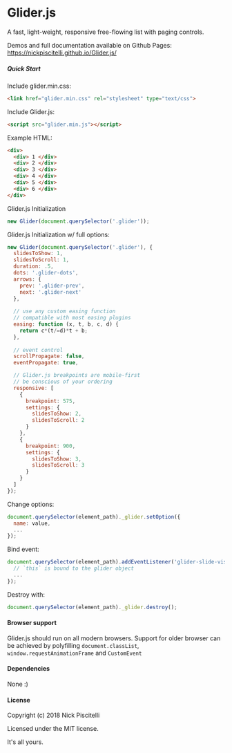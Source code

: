 # Glider.js

A fast, light-weight, responsive free-flowing list with paging controls.

Demos and full documentation available on Github Pages: https://nickpiscitelli.github.io/Glider.js/

##### Quick Start

Include glider.min.css:

```html
<link href="glider.min.css" rel="stylesheet" type="text/css">
```

Include Glider.js:

```html
<script src="glider.min.js"></script>
```

Example HTML:

```html
<div>
  <div> 1 </div>
  <div> 2 </div>
  <div> 3 </div>
  <div> 4 </div>
  <div> 5 </div>
  <div> 6 </div>
</div>
```

Glider.js Initialization

```javascript
new Glider(document.querySelector('.glider'));
```

Glider.js Initialization w/ full options:

```javascript
new Glider(document.querySelector('.glider'), {
  slidesToShow: 1,
  slidesToScroll: 1,
  duration: .5,
  dots: '.glider-dots',
  arrows: {
    prev: '.glider-prev',
    next: '.glider-next'
  },
  
  // use any custom easing function
  // compatible with most easing plugins
  easing: function (x, t, b, c, d) {
    return c*(t/=d)*t + b;
  },
  
  // event control
  scrollPropagate: false,
  eventPropagate: true,

  // Glider.js breakpoints are mobile-first
  // be conscious of your ordering
  responsive: [
    {
      breakpoint: 575,
      settings: {
        slidesToShow: 2,
        slidesToScroll: 2
      }
    },
    {
      breakpoint: 900,
      settings: {
        slidesToShow: 3,
        slidesToScroll: 3
      }
    }
  ]
});
 ```

Change options:

```javascript
document.querySelector(element_path)._glider.setOption({
  name: value,
  ...
});
```

Bind event:

```javascript
document.querySelector(element_path).addEventListener('glider-slide-visible', function(event){
  // `this` is bound to the glider object
  ...
});
```

Destroy with:

```javascript
document.querySelector(element_path)._glider.destroy();
```

#### Browser support

Glider.js should run on all modern browsers. Support for older browser can be achieved by polyfilling `document.classList`, `window.requestAnimationFrame` and `CustomEvent`

#### Dependencies

None :)

#### License

Copyright (c) 2018 Nick Piscitelli

Licensed under the MIT license.

It's all yours.
